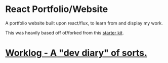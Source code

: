 # React Portfolio/Website

A portfolio website built upon react/flux, to learn from and display my work.

This was heavily based off of/forked from this [starter kit](https://github.com/kriasoft/react-starter-kit).


# [Worklog - A "dev diary" of sorts.](/worklog.md)

